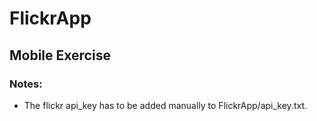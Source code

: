 #  FlickrApp
## Mobile Exercise

### Notes:
- The flickr api_key has to be added manually to FlickrApp/api_key.txt. 


